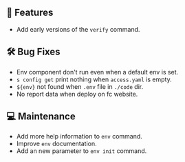 ## 🚀 Features
- Add early versions of the `verify` command.

## 🛠️ Bug Fixes
- Env component don't run even when a default env is set.
- `s config get` print nothing when `access.yaml` is empty.
- `${env}` not found when `.env` file in `./code` dir.
- No report data when deploy on fc website.

## 💻 Maintenance
- Add more help information to `env` command.
- Improve `env` documentation.
- Add an new parameter to `env init` command.